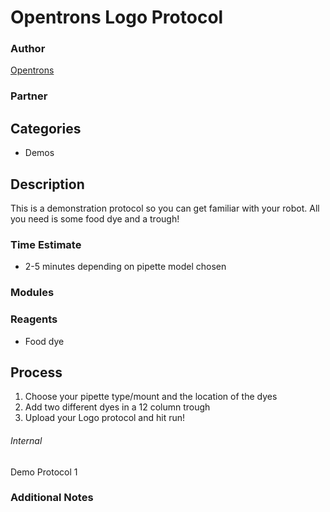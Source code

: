 # Opentrons Logo Protocol

### Author
[Opentrons](https://opentrons.com/)

### Partner

## Categories
* Demos

## Description
This is a demonstration protocol so you can get familiar with your
robot. All you need is some food dye and a trough!

### Time Estimate
* 2-5 minutes depending on pipette model chosen

### Modules

### Reagents
* Food dye

## Process
1. Choose your pipette type/mount and the location of the dyes
2. Add two different dyes in a 12 column trough
2. Upload your Logo protocol and hit run!

###### Internal
Demo Protocol 1

### Additional Notes
